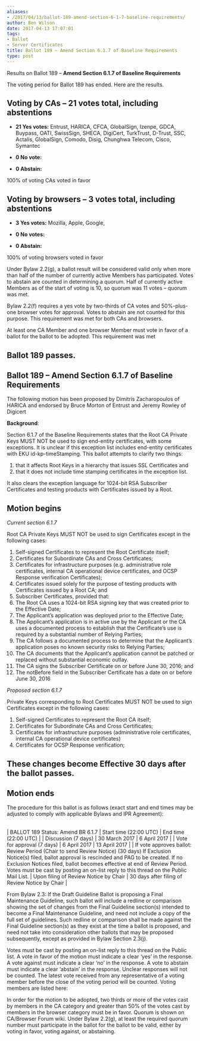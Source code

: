 ```yaml
---
aliases:
- /2017/04/13/ballot-189-amend-section-6-1-7-baseline-requirements/
author: Ben Wilson
date: 2017-04-13 17:07:01
tags:
- Ballot
- Server Certificates
title: Ballot 189 – Amend Section 6.1.7 of Baseline Requirements
type: post
---
```


Results on Ballot 189 – **Amend Section 6.1.7 of Baseline Requirements**

The voting period for Ballot 189 has ended. Here are the results.

## Voting by CAs – 21 votes total, including abstentions

- **21 Yes votes:** Entrust, HARICA, CFCA, GlobalSign, Izenpe, GDCA, Buypass, OATI, SwissSign, SHECA, DigiCert, TurkTrust, D-Trust, SSC, Actalis, GlobalSign, Comodo, Disig, Chunghwa Telecom, Cisco, Symantec

- **0 No vote:**

- **0 Abstain:**

100% of voting CAs voted in favor

## Voting by browsers – 3 votes total, including abstentions

- **3 Yes votes:** Mozilla, Apple, Google,

- **0 No votes:**

- **0 Abstain:**

100% of voting browsers voted in favor

Under Bylaw 2.2(g), a ballot result will be considered valid only when more than half of the number of currently active Members has participated. Votes to abstain are counted in determining a quorum. Half of currently active Members as of the start of voting is 10, so quorum was 11 votes – quorum was met.

Bylaw 2.2(f) requires a yes vote by two-thirds of CA votes and 50%-plus-one browser votes for approval. Votes to abstain are not counted for this purpose. This requirement was met for both CAs and browsers.

At least one CA Member and one browser Member must vote in favor of a ballot for the ballot to be adopted. This requirement was met

## Ballot 189 passes.

## Ballot 189 – Amend Section 6.1.7 of Baseline Requirements

The following motion has been proposed by Dimitris Zacharopoulos of HARICA and endorsed by Bruce Morton of Entrust and Jeremy Rowley of Digicert

**Background**:

Section 6.1.7 of the Baseline Requirements states that the Root CA Private Keys MUST NOT be used to sign end-entity certificates, with some exceptions. It is unclear if this exception list includes end-entity certificates with EKU id-kp-timeStamping. This ballot attempts to clarify two things:

1. that it affects Root Keys in a hierarchy that issues SSL Certificates and
1. that it does not include time stamping certificates in the exception list.

It also clears the exception language for 1024-bit RSA Subscriber Certificates and testing products with Certificates issued by a Root.

## Motion begins

_Current section 6.1.7_

Root CA Private Keys MUST NOT be used to sign Certificates except in the following cases:

1. Self-signed Certificates to represent the Root Certificate itself;
1. Certificates for Subordinate CAs and Cross Certificates;
1. Certificates for infrastructure purposes (e.g. administrative role certificates, internal CA operational device certificates, and OCSP Response verification Certificates);
1. Certificates issued solely for the purpose of testing products with Certificates issued by a Root CA; and
1. Subscriber Certificates, provided that:
1. The Root CA uses a 1024-bit RSA signing key that was created prior to the Effective Date;
1. The Applicant’s application was deployed prior to the Effective Date;
1. The Applicant’s application is in active use by the Applicant or the CA uses a documented process to establish that the Certificate’s use is required by a substantial number of Relying Parties;
1. The CA follows a documented process to determine that the Applicant’s application poses no known security risks to Relying Parties;
1. The CA documents that the Applicant’s application cannot be patched or replaced without substantial economic outlay.
1. The CA signs the Subscriber Certificate on or before June 30, 2016; and
1. The notBefore field in the Subscriber Certificate has a date on or before June 30, 2016

_Proposed section 6.1.7_

Private Keys corresponding to Root Certificates MUST NOT be used to sign Certificates except in the following cases:

1. Self-signed Certificates to represent the Root CA itself;
1. Certificates for Subordinate CAs and Cross Certificates;
1. Certificates for infrastructure purposes (administrative role certificates, internal CA operational device certificates)
1. Certificates for OCSP Response verification;

## These changes become Effective 30 days after the ballot passes.

## Motion ends

The procedure for this ballot is as follows (exact start and end times may be adjusted to comply with applicable Bylaws and IPR Agreement):

| | | |
| --- | --- | --- |
|
BALLOT 189 Status: Amend BR 6.1.7
|
Start time (22:00 UTC)
|
End time (22:00 UTC)
|
|
Discussion (7 days)
|
30 March 2017
|
6 April 2017
|
|
Vote for approval (7 days)
|
6 April 2017
|
13 April 2017
|
|
If vote approves ballot: Review Period (Chair to send Review Notice) (30 days) If Exclusion Notice(s) filed, ballot approval is rescinded and PAG to be created. If no Exclusion Notices filed, ballot becomes effective at end of Review Period. Votes must be cast by posting an on-list reply to this thread on the Public Mail List.
|
Upon filing of Review Notice by Chair
|
30 days after filing of Review Notice by Chair
|

From Bylaw 2.3: If the Draft Guideline Ballot is proposing a Final Maintenance Guideline, such ballot will include a redline or comparison showing the set of changes from the Final Guideline section(s) intended to become a Final Maintenance Guideline, and need not include a copy of the full set of guidelines. Such redline or comparison shall be made against the Final Guideline section(s) as they exist at the time a ballot is proposed, and need not take into consideration other ballots that may be proposed subsequently, except as provided in Bylaw Section 2.3(j).

Votes must be cast by posting an on-list reply to this thread on the Public list. A vote in favor of the motion must indicate a clear ‘yes’ in the response. A vote against must indicate a clear ‘no’ in the response. A vote to abstain must indicate a clear ‘abstain’ in the response. Unclear responses will not be counted. The latest vote received from any representative of a voting member before the close of the voting period will be counted. Voting members are listed here:

In order for the motion to be adopted, two thirds or more of the votes cast by members in the CA category and greater than 50% of the votes cast by members in the browser category must be in favor. Quorum is shown on CA/Browser Forum wiki. Under Bylaw 2.2(g), at least the required quorum number must participate in the ballot for the ballot to be valid, either by voting in favor, voting against, or abstaining.
